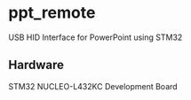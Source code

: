 # ppt_remote
USB HID Interface for PowerPoint using STM32 

## Hardware
STM32 NUCLEO-L432KC Development Board